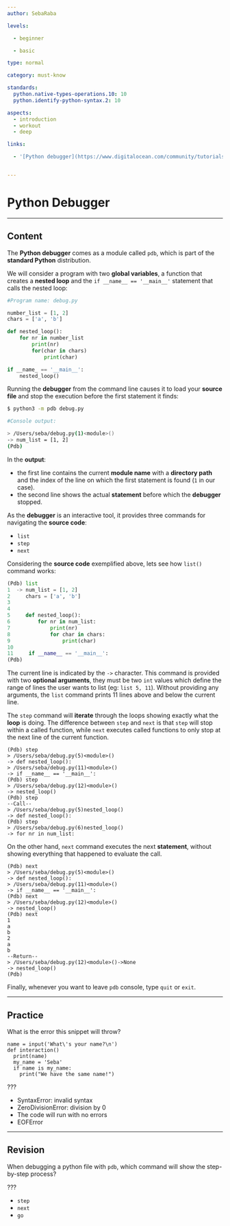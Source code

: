 ```yaml
---
author: SebaRaba

levels:

  - beginner

  - basic

type: normal

category: must-know

standards:
  python.native-types-operations.10: 10
  python.identify-python-syntax.2: 10

aspects:
  - introduction
  - workout
  - deep

links:

  - '[Python debugger](https://www.digitalocean.com/community/tutorials/how-to-use-the-python-debugger){website}'


---
```


# Python Debugger

---
## Content

The **Python debugger** comes as a module called `pdb`, which is part of the **standard Python** distribution.

We will consider a program with two **global variables**, a function that creates a **nested loop** and the `if __name__ == '__main__'` statement that calls the nested loop:
```python
#Program name: debug.py

number_list = [1, 2]  
chars = ['a', 'b']

def nested_loop():
    for nr in number_list
        print(nr)
        for(char in chars)
            print(char)

if __name_ == '__main__':
    nested_loop()
```

Running the **debugger** from the command line causes it to load your **source file** and stop the execution before the first statement it finds:

```bash
$ python3 -m pdb debug.py

#Console output:

> /Users/seba/debug.py(1)<module>()
-> num_list = [1, 2]
(Pdb)
```

In the **output**:
- the first line contains the current **module name** with a **directory path** and the index of the line on which the first statement is found (`1` in our case).
- the second line shows the actual **statement** before which the **debugger** stopped.

As the **debugger** is an interactive tool, it provides three commands for navigating the **source code**:
- `list`
- `step`
- `next`

Considering the **source code** exemplified above, lets see how `list()` command works:
```python
(Pdb) list
1  -> num_list = [1, 2]
2     chars = ['a', 'b']
3     
4     
5     def nested_loop():
6         for nr in num_list:
7             print(nr)
8             for char in chars:
9                 print(char)
10     
11     if __name__ == '__main__':
(Pdb)
```
The current line is indicated by the `->` character. This command is provided with two **optional arguments**, they must be two `int` values which define the range of lines the user wants to list (eg: `list 5, 11`). Without providing any arguments, the `list` command prints 11 lines above and below the current line.

The `step` command will **iterate** through the loops showing exactly what the **loop** is doing. The difference between `step` and `next` is that `step` will stop within a called function, while `next` executes called functions to only stop at the next line of the current function.

```shell
(Pdb) step
> /Users/seba/debug.py(5)<module>()
-> def nested_loop():
> /Users/seba/debug.py(11)<module>()
-> if __name__ == '__main__':
(Pdb) step
> /Users/seba/debug.py(12)<module>()
-> nested_loop()
(Pdb) step
--Call--
> /Users/seba/debug.py(5)nested_loop()
-> def nested_loop():
(Pdb) step
> /Users/seba/debug.py(6)nested_loop()
-> for nr in num_list:
```

On the other hand, `next` command executes the next **statement**, without showing everything that happened to evaluate the call.

```shell
(Pdb) next
> /Users/seba/debug.py(5)<module>()
-> def nested_loop():
> /Users/seba/debug.py(11)<module>()
-> if __name__ == '__main__':
(Pdb) next
> /Users/seba/debug.py(12)<module>()
-> nested_loop()
(Pdb) next
1
a
b
2
a
b
--Return--
> /Users/seba/debug.py(12)<module>()->None
-> nested_loop()
(Pdb)  
```

Finally, whenever you want to leave `pdb` console, type `quit` or `exit`.

---
## Practice

What is the error this snippet will throw?
```
name = input('What\'s your name?\n')
def interaction()
  print(name)
  my_name = 'Seba'
  if name is my_name:
    print("We have the same name!")
```
???


* SyntaxError: invalid syntax
* ZeroDivisionError: division by 0
* The code will run with no errors
* EOFError

---
## Revision

When debugging a python file with `pdb`, which command will show the step-by-step process?

???


* `step`
* `next`
* `go`
